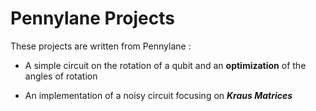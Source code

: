 # Pennylane Projects

These projects are written from Pennylane :


- A simple circuit on the rotation of a qubit and an __optimization__ of the angles of rotation

- An implementation of a noisy circuit focusing on __*Kraus Matrices*__
